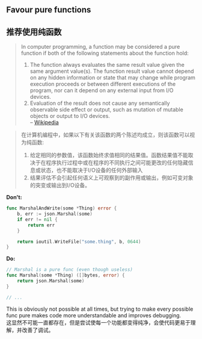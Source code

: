 ## Favour pure functions
## 推荐使用纯函数

> In computer programming, a function may be considered a pure function if both of the following statements about the function hold:
> 1. The function always evaluates the same result value given the same argument value(s). The function result value cannot depend on any hidden information or state that may change while program execution proceeds or between different executions of the program, nor can it depend on any external input from I/O devices.
> 2. Evaluation of the result does not cause any semantically observable side effect or output, such as mutation of mutable objects or output to I/O devices.  
– [Wikipedia](https://en.wikipedia.org/wiki/Pure_function)

> 在计算机编程中，如果以下有关该函数的两个陈述均成立，则该函数可以视为纯函数:
> 1. 给定相同的参数值，该函数始终求值相同的结果值。函数结果值不能取决于在程序执行过程中或在程序的不同执行之间可能更改的任何隐藏信息或状态，也不能取决于I/O设备的任何外部输入
> 2. 结果评估不会引起任何语义上可观察到的副作用或输出，例如可变对象的突变或输出到I/O设备。


**Don't:**
```go
func MarshalAndWrite(some *Thing) error {
	b, err := json.Marshal(some)
	if err != nil {
		return err
	}

	return ioutil.WriteFile("some.thing", b, 0644)
}
```

**Do:**
```go
// Marshal is a pure func (even though useless)
func Marshal(some *Thing) ([]bytes, error) {
	return json.Marshal(some)
}

// ...
```

This is obviously not possible at all times, but trying to make every possible func pure makes code more understandable and improves debugging.  
这显然不可能一直都存在，但是尝试使每一个功能都变得纯净，会使代码更易于理解，并改善了调试。
